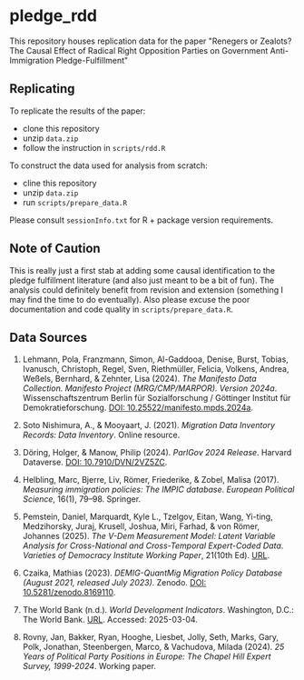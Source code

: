 # pledge_rdd

This repository houses replication data for the paper "Renegers or Zealots?
The Causal Effect of Radical Right Opposition Parties on Government Anti-Immigration
Pledge-Fulfillment"

## Replicating 

To replicate the results of the paper: 

- clone this repository 
- unzip `data.zip`
- follow the instruction in `scripts/rdd.R`

To construct the data used for analysis from scratch:
- cline this repository
- unzip `data.zip`
- run `scripts/prepare_data.R`

Please consult `sessionInfo.txt` for R + package version requirements. 

## Note of Caution

This is really just a first stab at adding some causal identification to the pledge fulfillment literature (and also just meant to be a bit of fun). The analysis could definitely benefit from revision and extension (something I may find the time to do eventually). Also please excuse the poor documentation and code quality in `scripts/prepare_data.R`. 

## Data Sources

1. Lehmann, Pola, Franzmann, Simon, Al-Gaddooa, Denise, Burst, Tobias, Ivanusch, Christoph, Regel, Sven, Riethmüller, Felicia, Volkens, Andrea, Weßels, Bernhard, & Zehnter, Lisa (2024). *The Manifesto Data Collection. Manifesto Project (MRG/CMP/MARPOR). Version 2024a*. Wissenschaftszentrum Berlin für Sozialforschung / Göttinger Institut für Demokratieforschung. [DOI: 10.25522/manifesto.mpds.2024a](https://doi.org/10.25522/manifesto.mpds.2024a).

2. Soto Nishimura, A., & Mooyaart, J. (2021). *Migration Data Inventory Records: Data Inventory*. Online resource.

3. Döring, Holger, & Manow, Philip (2024). *ParlGov 2024 Release*. Harvard Dataverse. [DOI: 10.7910/DVN/2VZ5ZC](https://doi.org/10.7910/DVN/2VZ5ZC).

4. Helbling, Marc, Bjerre, Liv, Römer, Friederike, & Zobel, Malisa (2017). *Measuring immigration policies: The IMPIC database*. *European Political Science*, 16(1), 79–98. Springer.

5. Pemstein, Daniel, Marquardt, Kyle L., Tzelgov, Eitan, Wang, Yi-ting, Medzihorsky, Juraj, Krusell, Joshua, Miri, Farhad, & von Römer, Johannes (2025). *The V-Dem Measurement Model: Latent Variable Analysis for Cross-National and Cross-Temporal Expert-Coded Data*. *Varieties of Democracy Institute Working Paper*, 21(10th Ed). [URL](https://v-dem.net/wp.html).

6. Czaika, Mathias (2023). *DEMIG-QuantMig Migration Policy Database (August 2021, released July 2023)*. Zenodo. [DOI: 10.5281/zenodo.8169110](https://doi.org/10.5281/zenodo.8169110).

7. The World Bank (n.d.). *World Development Indicators*. Washington, D.C.: The World Bank. [URL](https://databank.worldbank.org/source/world-development-indicators). Accessed: 2025-03-04.

8. Rovny, Jan, Bakker, Ryan, Hooghe, Liesbet, Jolly, Seth, Marks, Gary, Polk, Jonathan, Steenbergen, Marco, & Vachudova, Milada (2024). *25 Years of Political Party Positions in Europe: The Chapel Hill Expert Survey, 1999-2024*. Working paper.

